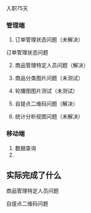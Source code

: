 入职75天

### 管理端

1. 订单管理状态问题（未解决）

订单管理状态问题

2. 商品管理特定人员问题（解决）

3. 商品分类图片问题（未测试）

4. 轮播图图片测试（未测试）

5. 自提点二维码问题（解决）

6. 统计分析视图问题（未解决）

### 移动端

1. 数据查询
2. 

## 实际完成了什么



商品管理特定人员问题

自提点二维码问题





